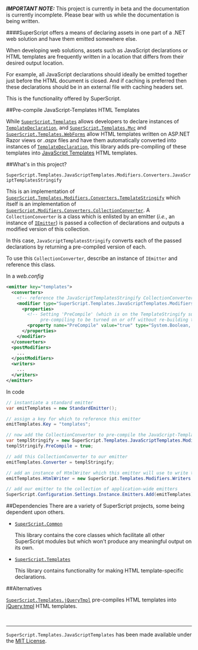 _**IMPORTANT NOTE:**_ This project is currently in beta and the documentation is currently incomplete. Please bear with us while the documentation is being written.

####SuperScript offers a means of declaring assets in one part of a .NET web solution and have them emitted somewhere else.


When developing web solutions, assets such as JavaScript declarations or HTML templates are frequently written in a location that differs from their desired output location.

For example, all JavaScript declarations should ideally be emitted together just before the HTML document is closed. And if caching is preferred then these declarations should be in an external file with caching headers set.

This is the functionality offered by SuperScript.



##Pre-compile JavaScript-Templates HTML Templates

While [`SuperScript.Templates`](https://github.com/Supertext/SuperScript.Templates) allows developers to declare instances 
of [`TemplateDeclaration`](https://github.com/Supertext/SuperScript.Templates/blob/master/Declarables/TemplateDeclaration.cs),
and [`SuperScript.Templates.Mvc`](https://github.com/Supertext/SuperScript.Templates.Mvc) and 
[`SuperScript.Templates.WebForms`](https://github.com/Supertext/SuperScript.Templates.WebForms) allow HTML templates written 
on ASP.NET Razor views or _.aspx_ files and have them automatically converted into instances of 
[`TemplateDeclaration`](https://github.com/Supertext/SuperScript.Templates/blob/master/Declarables/TemplateDeclaration.cs),
this library adds pre-compiling of these templates into [JavaScript Templates](https://github.com/blueimp/JavaScript-Templates) 
HTML templates.


##What's in this project?

`SuperScript.Templates.JavaScriptTemplates.Modifiers.Converters.JavaScriptTemplatesStringify`

This is an implementation of [`SuperScript.Templates.Modifiers.Converters.TemplateStringify`](https://github.com/Supertext/SuperScript.Templates/blob/master/Modifiers/Converters/TemplateStringify.cs) 
which itself is an implementation of [`SuperScript.Modifiers.Converters.CollectionConverter`](https://github.com/Supertext/SuperScript.Common/blob/master/Modifiers/Converters/CollectionConverter.cs). 
A `CollectionConverter` is a class which is enlisted by an emitter (_i.e._, an instance of [`IEmitter`](https://github.com/Supertext/SuperScript.Common/blob/master/Emitters/IEmitter.cs)) 
is passed a collection of declarations and outputs a modified version of this collection.

In this case, `JavaScriptTemplatesStringify` converts each of the passed declarations by returning a pre-compiled version of each.

To use this `CollectionConverter`, describe an instance of `IEmitter` and reference this class.

In a _web.config_

```XML
<emitter key="templates">
  <converters>
    <!-- reference the JavaScriptTemplatesStringify CollectionConverter -->
    <modifier type="SuperScript.Templates.JavaScriptTemplates.Modifiers.Converters.JavaScriptTemplatesStringify, SuperScript.Templates.JavaScriptTemplates">
      <properties>
        <!-- Setting 'PreCompile' (which is on the TemplateStringify superclass) here allows the 
             pre-compiling to be turned on or off without re-building the project  -->
        <property name="PreCompile" value="true" type="System.Boolean, mscorlib" />
      </properties>
    </modifier>
  </converters>
  <postModifiers>
    ...
  </postModifiers>
  <writers>
    ...
  </writers>
</emitter>
```

In code

```C#
// instantiate a standard emitter
var emitTemplates = new StandardEmitter();

// assign a key for which to reference this emitter
emitTemplates.Key = "templates";

// now add the CollectionConverter to pre-compile the JavaScript-Templates templates
var templStringify = new SuperScript.Templates.JavaScriptTemplates.Modifiers.Converters.JavaScriptTemplatesStringify();
templStringify.PreCompile = true;

// add this CollectionConverter to our emitter
emitTemplates.Converter = templStringify;

// add an instance of HtmlWriter which this emitter will use to write the output of all TemplateDeclaration instances
emitTemplates.HtmlWriter = new SuperScript.Templates.Modifiers.Writers.TemplateStringifyHtml();

// add our emitter to the collection of application-wide emitters
SuperScript.Configuration.Settings.Instance.Emitters.Add(emitTemplates);
```


##Dependencies
There are a variety of SuperScript projects, some being dependent upon others.

* [`SuperScript.Common`](https://github.com/Supertext/SuperScript.Common)

  This library contains the core classes which facilitate all other SuperScript modules but which won't produce any meaningful output on its own.

* [`SuperScript.Templates`](https://github.com/Supertext/SuperScript.Templates)

  This library contains functionality for making HTML template-specific declarations.

##Alternatives

[`SuperScript.Templates.jQueryTmpl`](https://github.com/Supertext/SuperScript.Templates.jQueryTmpl) pre-compiles
HTML templates into [jQuery.tmpl](https://github.com/BorisMoore/jquery-tmpl) HTML templates.

<br>
<hr>

`SuperScript.Templates.JavaScriptTemplates` has been made available under the [MIT License](https://github.com/Supertext/SuperScript.Templates.JavaScriptTemplates/blob/master/LICENSE).
